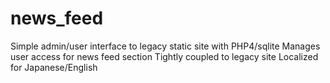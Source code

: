 # news_feed
Simple admin/user interface to legacy static site with PHP4/sqlite
Manages user access for news feed section
Tightly coupled to legacy site
Localized for Japanese/English

